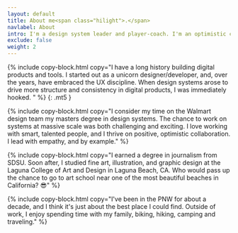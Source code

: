 ```yaml
---
layout: default
title: About me<span class="hilight">.</span>
navlabel: About
intro: I'm a design system leader and player-coach. I'm an optimistic collaborator. I enjoy building systems and tools that help designers and engineers work better and faster.
exclude: false
weight: 2
---
```


{% include copy-block.html copy="I have a long history building digital products and tools. I started out as a unicorn designer/developer, and, over the years, have embraced the UX discipline. When design systems arose to drive more structure and consistency in digital products, I was immediately hooked. " %}
{: .mt5 }

{% include copy-block.html copy="I consider my time on the Walmart design team my masters degree in design systems. The chance to work on systems at massive scale was both challenging and exciting. I love working with smart, talented people, and I thrive on positive, optimistic collaboration. I lead with empathy, and by example." %} 

{% include copy-block.html copy="I earned a degree in journalism from SDSU. Soon after, I studied fine art, illustration, and graphic design at the Laguna College of Art and Design in Laguna Beach, CA. Who would pass up the chance to go to art school near one of the most beautiful beaches in California? 😎" %}

{% include copy-block.html copy="I've been in the PNW for about a decade, and I think it's just about the best place I could find. Outside of work, I enjoy spending time with my family, biking, hiking, camping and traveling." %}
